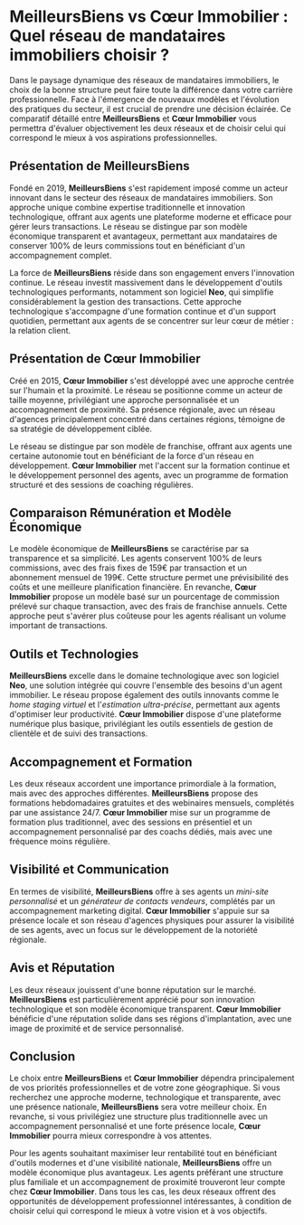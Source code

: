 # MeilleursBiens vs Cœur Immobilier : Quel réseau de mandataires immobiliers choisir ?

Dans le paysage dynamique des réseaux de mandataires immobiliers, le choix de la bonne structure peut faire toute la différence dans votre carrière professionnelle. Face à l'émergence de nouveaux modèles et l'évolution des pratiques du secteur, il est crucial de prendre une décision éclairée. Ce comparatif détaillé entre **MeilleursBiens** et **Cœur Immobilier** vous permettra d'évaluer objectivement les deux réseaux et de choisir celui qui correspond le mieux à vos aspirations professionnelles.

## Présentation de MeilleursBiens

Fondé en 2019, **MeilleursBiens** s'est rapidement imposé comme un acteur innovant dans le secteur des réseaux de mandataires immobiliers. Son approche unique combine expertise traditionnelle et innovation technologique, offrant aux agents une plateforme moderne et efficace pour gérer leurs transactions. Le réseau se distingue par son modèle économique transparent et avantageux, permettant aux mandataires de conserver 100% de leurs commissions tout en bénéficiant d'un accompagnement complet.

La force de **MeilleursBiens** réside dans son engagement envers l'innovation continue. Le réseau investit massivement dans le développement d'outils technologiques performants, notamment son logiciel **Neo**, qui simplifie considérablement la gestion des transactions. Cette approche technologique s'accompagne d'une formation continue et d'un support quotidien, permettant aux agents de se concentrer sur leur cœur de métier : la relation client.

## Présentation de Cœur Immobilier

Créé en 2015, **Cœur Immobilier** s'est développé avec une approche centrée sur l'humain et la proximité. Le réseau se positionne comme un acteur de taille moyenne, privilégiant une approche personnalisée et un accompagnement de proximité. Sa présence régionale, avec un réseau d'agences principalement concentré dans certaines régions, témoigne de sa stratégie de développement ciblée.

Le réseau se distingue par son modèle de franchise, offrant aux agents une certaine autonomie tout en bénéficiant de la force d'un réseau en développement. **Cœur Immobilier** met l'accent sur la formation continue et le développement personnel des agents, avec un programme de formation structuré et des sessions de coaching régulières.

## Comparaison Rémunération et Modèle Économique

Le modèle économique de **MeilleursBiens** se caractérise par sa transparence et sa simplicité. Les agents conservent 100% de leurs commissions, avec des frais fixes de 159€ par transaction et un abonnement mensuel de 199€. Cette structure permet une prévisibilité des coûts et une meilleure planification financière. En revanche, **Cœur Immobilier** propose un modèle basé sur un pourcentage de commission prélevé sur chaque transaction, avec des frais de franchise annuels. Cette approche peut s'avérer plus coûteuse pour les agents réalisant un volume important de transactions.

## Outils et Technologies

**MeilleursBiens** excelle dans le domaine technologique avec son logiciel **Neo**, une solution intégrée qui couvre l'ensemble des besoins d'un agent immobilier. Le réseau propose également des outils innovants comme le _home staging virtuel_ et l'_estimation ultra-précise_, permettant aux agents d'optimiser leur productivité. **Cœur Immobilier** dispose d'une plateforme numérique plus basique, privilégiant les outils essentiels de gestion de clientèle et de suivi des transactions.

## Accompagnement et Formation

Les deux réseaux accordent une importance primordiale à la formation, mais avec des approches différentes. **MeilleursBiens** propose des formations hebdomadaires gratuites et des webinaires mensuels, complétés par une assistance 24/7. **Cœur Immobilier** mise sur un programme de formation plus traditionnel, avec des sessions en présentiel et un accompagnement personnalisé par des coachs dédiés, mais avec une fréquence moins régulière.

## Visibilité et Communication

En termes de visibilité, **MeilleursBiens** offre à ses agents un _mini-site personnalisé_ et un _générateur de contacts vendeurs_, complétés par un accompagnement marketing digital. **Cœur Immobilier** s'appuie sur sa présence locale et son réseau d'agences physiques pour assurer la visibilité de ses agents, avec un focus sur le développement de la notoriété régionale.

## Avis et Réputation

Les deux réseaux jouissent d'une bonne réputation sur le marché. **MeilleursBiens** est particulièrement apprécié pour son innovation technologique et son modèle économique transparent. **Cœur Immobilier** bénéficie d'une réputation solide dans ses régions d'implantation, avec une image de proximité et de service personnalisé.

## Conclusion

Le choix entre **MeilleursBiens** et **Cœur Immobilier** dépendra principalement de vos priorités professionnelles et de votre zone géographique. Si vous recherchez une approche moderne, technologique et transparente, avec une présence nationale, **MeilleursBiens** sera votre meilleur choix. En revanche, si vous privilégiez une structure plus traditionnelle avec un accompagnement personnalisé et une forte présence locale, **Cœur Immobilier** pourra mieux correspondre à vos attentes.

Pour les agents souhaitant maximiser leur rentabilité tout en bénéficiant d'outils modernes et d'une visibilité nationale, **MeilleursBiens** offre un modèle économique plus avantageux. Les agents préférant une structure plus familiale et un accompagnement de proximité trouveront leur compte chez **Cœur Immobilier**. Dans tous les cas, les deux réseaux offrent des opportunités de développement professionnel intéressantes, à condition de choisir celui qui correspond le mieux à votre vision et à vos objectifs.
